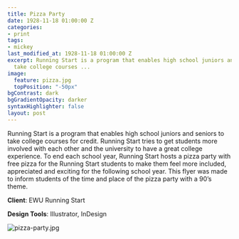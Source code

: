 ```yaml
---
title: Pizza Party
date: 1928-11-18 01:00:00 Z
categories:
- print
tags:
- mickey
last_modified_at: 1928-11-18 01:00:00 Z
excerpt: Running Start is a program that enables high school juniors and seniors to
  take college courses ...
image:
  feature: pizza.jpg
  topPosition: "-50px"
bgContrast: dark
bgGradientOpacity: darker
syntaxHighlighter: false
layout: post
---
```


Running Start is a program that enables high school juniors and seniors to take college courses for credit. Running Start tries to get students more involved with each other and the university to have a great college experience. To end each school year, Running Start hosts a pizza party with free pizza for the Running Start students to make them feel more included, appreciated and exciting for the following school year. This flyer was made to inform students of the time and place of the pizza party with a 90’s theme.

**Client**: EWU Running Start

**Design Tools**: Illustrator, InDesign

![pizza-party.jpg](/uploads/pizza-party.jpg)
